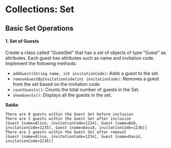 # Collections: Set
## Basic Set Operations
#### 1. Set of Guests
Create a class called "GuestSet" that has a set of objects of type "Guest" as attributes. Each guest has attributes such as name and invitation code. Implement the following methods:

  -  `addGuest(String name, int invitationCode)`: Adds a guest to the set.
  -  `removeGuestByInvitationCode(int invitationCode)`: Removes a guest from the set based on the invitation code.
  -  `countGuests()`: Counts the total number of guests in the Set.
  -  `showGuests()`: Displays all the guests in the set.
  
**Saída:**

```
There are 0 guests within the Guest Set before inclusion
There are 3 guests within the Guest Set after inclusion
[Guest [name=Alice, invitationCode=1234], Guest [name=Bob, invitationCode=1235], Guest [name=David, invitationCode=1236]]
There are 2 guests within the Guest Set after removal
[Guest [name=Alice, invitationCode=1234], Guest [name=David, invitationCode=1236]]
```